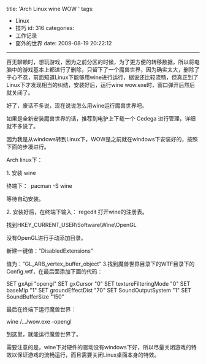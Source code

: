 title: 'Arch Linux wine WOW '
tags:
  - Linux
  - 技巧
id: 316
categories:
  - 工作记录
  - 窗外的世界
date: 2009-08-19 20:22:12
---

百无聊赖时，想玩游戏，因为之前分区的时候，为了更方便的转移数据，所以将电脑中的游戏基本上都进行了删除，只留下了一个魔兽世界，因为确实太大，删除了于心不忍，前面知道Linux下能够用wine进行运行，据说还比较流畅，但真正到了Linux下才发现相当的纠结，安装好后，运行wine wow.exe时，窗口弹开后然后就关闭了。

好了，废话不多说，现在说说怎么用wine运行魔兽世界吧。

如果是全新安装魔兽世界的话，推荐到电驴上下载一个 Cedega 进行管理，详细就不多说了。

因为我是从windows转到Linux下，WOW是之前就在windows下安装好的，按照下面的步凑进行。

Arch linux下：

1\. 安装 wine

终端下：  pacman -S wine

等待自动安装。

2\. 安装好后，在终端下输入： regedit 打开wine的注册表。

找到HKEY_CURRENT_USER\Software\Wine\OpenGL

没有OpenGL进行手动添加目录。

新建一键值：“DisabledExtensions”

值为：”GL_ARB_vertex_buffer_object”
3.找到魔兽世界目录下的WTF目录下的Config.wtf，在最后面添加下面的代码：

SET gxApi "opengl"
SET gxCursor "0"
SET textureFilteringMode "0"
SET baseMip "1"
SET groundEffectDist "70"
SET SoundOutputSystem "1"
SET SoundBufferSize "150"

最后在终端下运行魔兽世界：

wine /.../wow.exe -opengl

到这里，就能运行魔兽世界了。

需要注意的是，wine下对硬件的驱动没有windows下好，所以尽量关闭游戏的特效以保证游戏的流畅运行，而且需要关闭Linux桌面本身的特效。